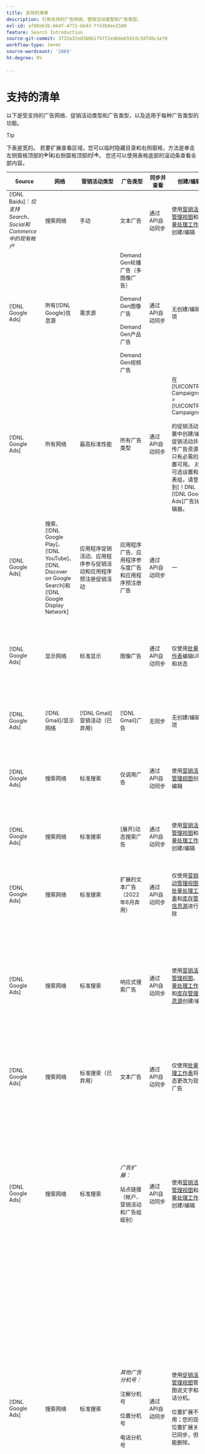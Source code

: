 ```yaml
---
title: 支持的清单
description: 引用支持的广告网络、营销活动类型和广告类型。
exl-id: af88e63b-b64f-4772-bb43-ffd3b0ee1589
feature: Search Introduction
source-git-commit: 3733a32ed360b1f67f2edb8eb592dc3d7d8c1e70
workflow-type: tm+mt
source-wordcount: '2869'
ht-degree: 0%

---
```


# 支持的清单

以下是受支持的广告网络、促销活动类型和广告类型，以及适用于每种广告类型的功能。

>[!TIP]
>
>下表是宽的。 若要扩展查看区域，您可以临时隐藏目录和右侧窗格，方法是单击左侧窗格顶部的![隐藏左侧窗格](/help/dsp/assets/hide-left-pane.png "隐藏左侧窗格")和右侧窗格顶部的![隐藏右侧窗格](/help/dsp/assets/hide-right-pane.png "隐藏右侧窗格")。 您还可以使用表格底部的滚动条查看全部内容。

| Source | 网络 | 营销活动类型 | 广告类型 | 同步并查看 | 创建/编辑 | 曲目[^1] | 优化[^2] | 报表 | Adobe Analytics支持[^3] |
|----|----|----|----|----|----|----|----|----|----|
| [!DNL Baidu]：*仅支持Search、Social和Commerce中的现有帐户* | 搜索网络 | 手动 | 文本广告 | 通过API自动同步 | 使用[营销活动管理视图](/help/search-social-commerce/campaign-management/campaigns/campaign-management-options.md)和[批量处理工作表](/help/search-social-commerce/campaign-management/bulksheets/bulksheet-about.md)创建/编辑 | 是 | 仅具有手动CPC竞价策略的促销活动 | 广告级别的数据 | [!DNL Analytics]数据到Search、Social和Commerce<br><br>广告级数据从Search、Social和Commerce到 | [!DNL Analytics] |
| [!DNL Google Ads] | 所有[!DNL Google]信息源 | 需求源 | Demand Gen轮播广告（多图像广告）<br><br>Demand Gen图像广告<br><br>Demand Gen产品广告<br><br>Demand Gen视频广告 | 通过API自动同步 | 无创建/编辑选项 | 是 | 仅限轮播广告和图像广告；仅限混合项目组合<br><br>在营销活动级别设置竞价和竞价策略目标以及营销活动预算（适用于优化类型）。 | 广告级别的数据 | 使用升级的AMO ID跟踪代码将Search、Social和Commerce的广告级别数据[从Search、Social和Commerce的广告级别数据升级到](/help/integrations/analytics/ids.md#amo-id-formats)[]<br><br> | [!DNL Analytics] |
| [!DNL Google Ads] | 所有网络 | 最高标准性能 | 所有广告类型 | 通过API自动同步 | 在[!UICONTROL Campaigns] > [!UICONTROL Campaigns]<br><br>的促销活动设置中创建/编辑促销活动并上传广告资源。只有必需的设置可用。 对于可选设置和列表组，请登录到[！DNL [!DNL Google Ads]广告]编辑器。 | 是 | 在混合项目组合中，仅在营销活动级别设置竞价策略目标以及营销活动预算<br><br>。 | 营销活动级别的数据<br><br>列表组的数据不可用，并且广告网络不提供广告级别的数据。 | [!DNL Analytics]数据到Search、Social和Commerce<br><br>促销活动级别的数据从Search、Social和Commerce到Analytics。 需要升级的[AMO ID跟踪代码](/help/integrations/analytics/ids.md#amo-id-formats)。 |
| [!DNL Google Ads] | 搜索、[!DNL Google Play]、[!DNL YouTube]、[!DNL Discover on Google Search]和[!DNL Google Display Network] | 应用程序促销活动、应用程序参与促销活动和应用程序预注册促销活动 | 应用程序广告、应用程序参与度广告和应用程序预注册广告 | 通过API自动同步 | — | 是，当您手动将点击跟踪标记添加到广告网络中的跟踪模板时 | — | 从[!DNL Analytics]到Search、Social和Commerce<br><br>的广告级别数据从Search、Social和Commerce到Analytics的广告级别标准量度(但不是应用程序安装广告的Google广告跟踪转化)。 |
| [!DNL Google Ads] | 显示网络 | 标准显示 | 图像广告 | 通过API自动同步 | 仅使用[批量工作表](/help/search-social-commerce/campaign-management/bulksheets/bulksheet-about.md)编辑URL和状态 | 是，当您手动将点击跟踪标记添加到广告网络中的跟踪模板时 | — | 广告级别的数据，但没有显示到达数据 | [!DNL Analytics]数据到Search、Social和Commerce<br><br>广告级别的数据从Search、Social和Commerce到Analytics，但没有显示到达数据 |
| [!DNL Google Ads] | [!DNL Gmail]/显示网络 | [!DNL Gmail]营销活动（已弃用） | [!DNL Gmail]广告 | 无同步 | 无创建/编辑选项 | — | — | 仅限旧版促销活动级别的数据 | 旧版Analytics数据到Search、Social和Commerce<br><br>旧版促销活动级别的数据从Search、Social和Commerce到 | [!DNL Analytics] |
| [!DNL Google Ads] | 搜索网络 | 标准搜索 | 仅调用广告 | 通过API自动同步 | 使用[营销活动管理视图](/help/search-social-commerce/campaign-management/campaigns/campaign-management-options.md)创建/编辑 | 是，使用帐户级别的登陆页面后缀和跟踪模板，或者通过在[！DNL [!DNL Google Ads]广告]管理器中的广告级别手动添加它们 | — | 仅限广告组级别的展示次数和广告网络的点击次数，无收入 | — |
| [!DNL Google Ads] | 搜索网络 | 标准搜索 | \[展开\]动态搜索广告 | 通过API自动同步 | 使用[营销活动管理视图](/help/search-social-commerce/campaign-management/campaigns/campaign-management-options.md)和[批量处理工作表](/help/search-social-commerce/campaign-management/bulksheets/bulksheet-about.md)创建/编辑 | 是 | 是<br><br>对于广告组（当营销活动指定网站域时）；否则，对于动态搜索目标。 | 营销活动和广告组级别的数据<br><br>广告网络不提供广告级别的数据。 | [!DNL Analytics]数据到Search、Social和Commerce<br><br>促销活动和广告组级别的数据，从Search、Social和Commerce到 | [!DNL Analytics] |
| [!DNL Google Ads] | 搜索网络 | 标准搜索 | 扩展的文本广告（2022年6月弃用） | 通过API自动同步 | 仅使用[营销活动管理视图](/help/search-social-commerce/campaign-management/campaigns/campaign-management-options.md)、[批量处理工作表](/help/search-social-commerce/campaign-management/bulksheets/bulksheet-about.md)和[库存管理信息源](/help/search-social-commerce/campaign-management/inventory-feeds/inventory-feeds-about.md)进行删除 | 是 | — | 广告级别的数据 | [!DNL Analytics]数据到Search、Social和Commerce<br><br>广告级数据从Search、Social和Commerce到 | [!DNL Analytics] |
| [!DNL Google Ads] | 搜索网络 | 标准搜索 | 响应式搜索广告 | 通过API自动同步 | 使用[营销活动管理视图](/help/search-social-commerce/campaign-management/campaigns/campaign-management-options.md)、[批量处理工作表](/help/search-social-commerce/campaign-management/bulksheets/bulksheet-about.md)和[库存管理信息源](/help/search-social-commerce/campaign-management/inventory-feeds/inventory-feeds-about.md)创建/编辑 | 是 | 是 | 所有可用广告元素的广告级别数据<br><br><b>注意：</b> [！DNL [!DNL Google Ads]广告]在其本机编辑器之外不提供有关显示为广告的文本组合的数据。 有关每个文本组合报表的更多信息，请参阅[[!DNL [!DNL Google Ads] 广告]文档](https://support.google.com/google-ads/answer/7684791)。 | [!DNL Analytics]数据到Search、Social和Commerce<br><br>广告级数据从Search、Social和Commerce到 | [!DNL Analytics] |
| [!DNL Google Ads] | 搜索网络 | 标准搜索（已弃用） | 文本广告 | 通过API自动同步 | 仅使用[批量处理工作表](/help/search-social-commerce/campaign-management/bulksheets/bulksheet-about.md)将状态更改为现有广告 | 是 | 是 | 广告级别的数据 | [!DNL Analytics]数据到Search、Social和Commerce<br><br>广告级数据从Search、Social和Commerce到 | [!DNL Analytics] |
| [!DNL Google Ads] | 搜索网络 | 标准搜索 | <i>广告扩展：</i><br><br>站点链接（帐户、营销活动和广告组级别） | 通过API自动同步 | 使用[营销活动管理视图](/help/search-social-commerce/campaign-management/campaigns/campaign-management-options.md)和[批量处理工作表](/help/search-social-commerce/campaign-management/bulksheets/bulksheet-about.md)创建/编辑 | —<br><br>站点链接具有“跟踪模板”字段，但“搜索”、“社交”和“Commerce”将点击次数和生成的转化映射到关联的关键字，而不是单个站点链接。 |  — 搜索、社交和Commerce不会针对站点链接进行优化。 相反，它会优化与包含站点链接的广告关联的关键字。 | —<br><br>关联关键字的数据可用。 在[!DNL Google Ads]中，您可以在[!DNL Campaigns]选项卡> [!DNL Ad Extensions]选项卡上看到站点链接级别的性能数据。<br><br>若要查看点击站点链接导致哪些个人转化，请生成[交易报告](/help/search-social-commerce/reports/management/basic-advanced/transaction-report.md)。 站点链接的[!UICONTROL Link Type]列值为<code>sl：&lt;站点链接文本></code>，如sl:See当前选件。 | 仅关联的关键字的数据从“搜索”、“社交”和“Commerce”到 | [!DNL Analytics] |
| [!DNL Google Ads] | 搜索网络 | 标准搜索 | <i>其他广告分机号：</i><br><br>注解分机号<br><br>位置分机号<br><br>电话分机号 | 通过API自动同步 | 使用[促销活动管理视图](/help/search-social-commerce/campaign-management/campaigns/campaign-management-options.md)管理图说文字和电话分机。<br><br>位置扩展不可用；您的现有位置扩展关联已同步，但只能删除。 | —<br><br>站点链接具有“跟踪模板”字段，但“搜索”、“社交”和“Commerce”将点击次数和生成的转化映射到关联的关键字，而不是单个站点链接。<br><br>其他类型的广告扩展没有要跟踪的URL，Search、Social和Commerce无法将转化数据映射到它们。 | — | —<br><br>[!DNL Google Ads]将广告扩展的点击映射到与包含扩展的广告关联的关键字。<br><br>在Search、Social和Commerce中，扩展级别的免费或点击数据可用。 在[!DNL Google Ads]中，您可以在[!DNL Campaigns]选项卡> [!DNL Ad Extensions]选项卡上查看扩展级别的成本和点击数据。<br><br>若要查看由于点击Sitelink而导致的单个转化，请生成[交易报告](/help/search-social-commerce/reports/management/basic-advanced/transaction-report.md)。 站点链接的[!UICONTROL Link Type]列是<code>sl：&lt;站点链接文本></code>，如sl:See当前选件。 | 仅关联的关键字的数据从“搜索”、“社交”和“Commerce”到 | [!DNL Analytics] |
| [!DNL Google Ads] | 购物网络 | 标准购物 | 产品购物广告(Creative类型“产品”) | 通过API自动同步 | 系统会自动为广告组中的产品组生成广告副本。 仅使用[批量处理工作表](/help/search-social-commerce/campaign-management/bulksheets/bulksheet-about.md)和[库存管理信息源](/help/search-social-commerce/campaign-management/inventory-feeds/inventory-feeds-about.md)<br><br>编辑广告状态。您可以使用[促销活动管理视图](/help/search-social-commerce/campaign-management/campaigns/campaign-management-options.md)、[批量处理工作表](/help/search-social-commerce/campaign-management/bulksheets/bulksheet-about.md)和[库存管理信息源](/help/search-social-commerce/campaign-management/inventory-feeds/inventory-feeds-about.md)，创建父促销活动、广告组和产品组，并仅编辑其状态。 | 是，当您手动将点击跟踪标记添加到广告网络中的跟踪模板时 | 是 | 营销活动、广告组和产品组级别的数据[!DNL Google Ads]不提供购物营销活动的广告级别效果数据。 | [!DNL Analytics]数据到Search、Social和Commerce<br><br>Campaign、广告组和产品组级别的数据，从Search、Social和Commerce到 | [!DNL Analytics] |
| [!DNL Google Ads] | [!DNL YouTube] | 视频 | 视频广告 | 通过API同步需要[选择加入](/help/search-social-commerce/tools/sync-inventory.md)<br><br>仅基本广告详细信息，不带缩略图 | 无创建/编辑选项 | 是，当您手动将点击跟踪标记添加到广告网络中的跟踪模板时 | 仅在混合项目组合中使用[!UICONTROL Maximize Conversions]竞价策略的营销活动<br><br>混合项目组合必须仅包含[!DNL YouTube]个营销活动。 | 营销活动和广告组级别的数据<br><br>广告网络不提供广告级别的数据。 | [!DNL Analytics]数据到Search、Social和Commerce<br><br>促销活动和广告组级别的数据，从Search、Social和Commerce到 | [!DNL Analytics] |
| [!DNL Microsoft Advertising] | 所有网络 | 最高标准性能 | 所有广告类型 | 通过API自动同步 | 在[!UICONTROL Campaigns] > [!UICONTROL Campaigns]中创建/编辑营销活动。 | 是 | 在混合项目组合中，仅在营销活动级别设置竞价策略目标以及营销活动预算<br><br>。 | 资源组级别数据<br><br>广告网络不提供广告级别数据。 | [!DNL Analytics]数据到Search、Social和Commerce<br><br>资源组级别的数据从Search、Social和Commerce到 | [!DNL Analytics] |
| [!DNL Microsoft Advertising] | 受众网络 | 受众营销活动类型：<br><br>&quot;[!UICONTROL Audience (image)]&quot;和&quot;[!UICONTROL Audience] （馈送）&quot;) | 响应式广告<br><br>仅包括受众网络的基于图像的广告和基于产品馈送的广告 | 通过API自动同步 | 使用[营销活动管理视图](/help/search-social-commerce/campaign-management/campaigns/campaign-management-options.md)和[批量处理工作表](/help/search-social-commerce/campaign-management/bulksheets/bulksheet-about.md)创建/编辑 | 是 | 增强的CPC (eCPC)营销活动；混合项目组合中具有[!UICONTROL Maximize Conversions]竞价策略的营销活动 | 广告级别的数据 | [!DNL Analytics]数据到Search、Social和Commerce<br><br>广告级数据从Search、Social和Commerce到 | [!DNL Analytics] |
| [!DNL Microsoft Advertising] | 受众网络 | [!UICONTROL Audience Video] | 响应式广告 | 通过API自动同步 | 使用[营销活动管理视图](/help/search-social-commerce/campaign-management/campaigns/campaign-management-options.md)创建父营销活动和广告组。 | 是 | 对增强CPC (eCPC)营销活动为“是”<br><br>不适用于CPM营销活动 | 广告级别的数据 | [!DNL Analytics]数据到Search、Social和Commerce<br><br>广告级数据从Search、Social和Commerce到 | [!DNL Analytics] |
| [!DNL Microsoft Advertising] | 受众网络 | [!UICONTROL Audience CTV Video] | 响应式广告 | 通过API自动同步 | 使用[营销活动管理视图](/help/search-social-commerce/campaign-management/campaigns/campaign-management-options.md)创建父营销活动和广告组。 | 是 | 对增强CPC (eCPC)营销活动为“是”<br><br>不适用于CPM营销活动 | 广告级别的数据 | [!DNL Analytics]数据到Search、Social和Commerce<br><br>广告级数据从Search、Social和Commerce到 | [!DNL Analytics] |
| [!DNL Microsoft Advertising] | 受众网络 | Search | 已选择扩展文本广告“[!DNL Prefer Audience Ad Format]” | 通过API自动同步 | 使用[营销活动管理视图创建/编辑](/help/search-social-commerce/campaign-management/campaigns/campaign-management-options.md)<br><br>不支持图像广告扩展 | 是 | 是 | 广告级别的数据 | [!DNL Analytics]数据到Search、Social和Commerce<br><br>广告级数据从Search、Social和Commerce到 | [!DNL Analytics] |
| [!DNL Microsoft Advertising] | 受众和搜索网络 | 品牌购物促销活动： <br><br>品牌购物：使用竞价策略[!UICONTROL Manual CPC]<br><br>品牌促销：使用竞价策略[!UICONTROL Cost per Sale] | 产品广告 | 通过API自动同步 | 使用[促销活动管理视图](/help/search-social-commerce/campaign-management/campaigns/campaign-management-options.md)创建父促销活动、广告组和产品组。 | 是 | 否 | 产品组级别数据 | [!DNL Analytics]数据到Search、Social和Commerce<br><br>产品组级别的数据从Search、Social和Commerce到 | [!DNL Analytics] |
| [!DNL Microsoft Advertising] | [!DNL Microsoft Store] | 商店广告 | 产品广告 | 通过API自动同步 | 使用[促销活动管理视图](/help/search-social-commerce/campaign-management/campaigns/campaign-management-options.md)创建父促销活动、广告组和产品组。 | 是 | 对[!UICONTROL Manual CPC]营销活动为“是”。 <br><br>不适用于[!UICONTROL Manual CPA]营销活动。 | 产品组级别数据 | [!DNL Analytics]数据到Search、Social和Commerce<br><br>产品组级别的数据从Search、Social和Commerce到 | [!DNL Analytics] |
| [!DNL Microsoft Advertising] | 搜索网络 | Search | \[展开\]动态搜索广告 | 通过API自动同步 | 使用[营销活动管理视图](/help/search-social-commerce/campaign-management/campaigns/campaign-management-options.md)和[批量处理工作表](/help/search-social-commerce/campaign-management/bulksheets/bulksheet-about.md)创建/编辑 | 是 | 是 | 广告级别的数据 | [!DNL Analytics]数据到Search、Social和Commerce<br><br>广告级数据从Search、Social和Commerce到 | [!DNL Analytics] |
| [!DNL Microsoft Advertising] | 搜索网络 | Search | 扩展的文本广告（2023年2月弃用） | 通过API自动同步 | 仅使用[营销活动管理视图](/help/search-social-commerce/campaign-management/campaigns/campaign-management-options.md)、[批量处理工作表](/help/search-social-commerce/campaign-management/bulksheets/bulksheet-about.md)和[库存管理信息源](/help/search-social-commerce/campaign-management/inventory-feeds/inventory-feeds-about.md)编辑现有广告的状态 | 是 | 是 | 广告级别的数据 | [!DNL Analytics]数据到Search、Social和Commerce<br><br>广告级数据从Search、Social和Commerce到 | [!DNL Analytics] |
| [!DNL Microsoft Advertising] | 搜索网络 | Search | 多媒体广告 | 通过API自动同步 | 使用[营销活动管理视图](/help/search-social-commerce/campaign-management/campaigns/campaign-management-options.md)创建/编辑。 仅在[批量工作表](/help/search-social-commerce/campaign-management/bulksheets/bulksheet-about.md)中编辑对状态和URL的支持 | 是 | 是 | 广告级别的数据 | [!DNL Analytics]数据到Search、Social和Commerce<br><br>广告级数据从Search、Social和Commerce到 | [!DNL Analytics] |
| [!DNL Microsoft Advertising] | 搜索网络 | Search | 响应式搜索广告 | 通过API自动同步 | 使用[营销活动管理视图](/help/search-social-commerce/campaign-management/campaigns/campaign-management-options.md)、[批量处理工作表](/help/search-social-commerce/campaign-management/bulksheets/bulksheet-about.md)和[库存管理信息源](/help/search-social-commerce/campaign-management/inventory-feeds/inventory-feeds-about.md)创建/编辑 | 是 | 是 | 广告级别的数据 | [!DNL Analytics]数据到Search、Social和Commerce<br><br>广告级数据从Search、Social和Commerce到 | [!DNL Analytics] |
| [!DNL Microsoft Advertising] | 搜索网络 | Search | 标准文本广告（2017年弃用） | 通过API自动同步 | 仅使用[营销活动管理视图](/help/search-social-commerce/campaign-management/campaigns/campaign-management-options.md)和[批量处理工作表](/help/search-social-commerce/campaign-management/bulksheets/bulksheet-about.md)进行编辑 | 是 | 是 | 广告级别的数据 | [!DNL Analytics]数据到Search、Social和Commerce<br><br>广告级数据从Search、Social和Commerce到 | [!DNL Analytics] |
| [!DNL Microsoft Advertising] | 搜索网络 | 标准搜索 | <i>广告扩展：</i><br><br>站点链接（营销活动级别） | 通过API自动同步 | 使用[营销活动管理视图](/help/search-social-commerce/campaign-management/campaigns/campaign-management-options.md)和[批量处理工作表](/help/search-social-commerce/campaign-management/bulksheets/bulksheet-about.md)创建/编辑 | —<br><br>促销活动级别的站点链接具有“[!UICONTROL Tracking Template]”字段，但“搜索”、“社交”和“Commerce”将点击次数和生成的转化映射到关联的关键字，而不是单个站点链接。 | —<br><br>搜索、社交和Commerce未针对站点链接进行优化。 相反，它会优化与包含站点链接的广告关联的关键字。 | —<br><br>关联关键字的数据可用。 对于站点链接级别的性能数据，请使用[!DNL Microsoft Advertising]广告编辑器。<br><br>若要查看点击站点链接导致哪些个人转化，请生成[交易报告](/help/search-social-commerce/reports/management/basic-advanced/transaction-report.md)。 站点链接的[!UICONTROL Link Type]列是<code>sl：&lt;站点链接文本></code>，如sl:See当前选件。 | 仅关联的关键字的数据从“搜索”、“社交”和“Commerce”到 | [!DNL Analytics] |
| [!DNL Microsoft Advertising] | 购物网络 | 标准购物 | 产品广告 | 通过API自动同步 | 仅使用[促销活动管理视图](/help/search-social-commerce/campaign-management/campaigns/campaign-management-options.md)和[批量处理工作表](/help/search-social-commerce/campaign-management/bulksheets/bulksheet-about.md)创建/编辑促销行；广告会自动生成。 您可以使用[促销活动管理视图](/help/search-social-commerce/campaign-management/campaigns/campaign-management-options.md)、[批量处理工作表](/help/search-social-commerce/campaign-management/bulksheets/bulksheet-about.md)和[库存管理信息源](/help/search-social-commerce/campaign-management/inventory-feeds/inventory-feeds-about.md)创建父促销活动、广告组和产品组。 | 是，当您手动将点击跟踪标记添加到广告网络中的跟踪模板时 | 是 | 广告级别的数据<br><br>要查看点击购物广告产生了哪些个人转化，请生成[交易报告](/help/search-social-commerce/reports/management/basic-advanced/transaction-report.md)；产品列表的[!UICONTROL Link Type]列为`pla:&lt;product ID&gt;`，如pla:8525822。 | [!DNL Analytics]数据到Search、Social和Commerce<br><br>广告级数据从Search、Social和Commerce到 | [!DNL Analytics] |
| [!DNL Microsoft Advertising] | 购物网络：智能购物 | 智能购物(搜索、社交和Commerce中的Beta功能) | 产品广告 | 默认通过API自动同步，但可以[选择退出](/help/search-social-commerce/tools/sync-inventory.md) | 无创建/编辑选项 | 是，当您手动将点击跟踪标记添加到广告网络中的跟踪模板时 | 仅在混合项目组合中搜索具有[!UICONTROL Maximize Conversion Value]和[!UICONTROL tROAS]竞价策略的营销活动<br><br>目标必须仅包含[!DNL Adobe]个量度，并且您必须启用将搜索、社交和Commerce目标上传到[!DNL Microsoft Advertising]。 | 广告级别的数据<br><br>要查看点击购物广告产生了哪些个人转化，请生成[交易报告](/help/search-social-commerce/reports/management/basic-advanced/transaction-report.md)；产品列表的[!UICONTROL Link Type]列为`pla:&lt;product ID&gt;`，如pla:8525822。 | [!DNL Analytics]数据到Search、Social和Commerce<br><br>广告级数据从Search、Social和Commerce到 | [!DNL Analytics] |
| [!DNL Naver] | 搜索网络 | 网站 | 文本广告 | —<br><br>无同步，但您可以手动复制帐户结构并上传用于报告和转化归因的每日流量量度<br><br>请参阅“[实施 [!DNL Naver] 仅跟踪帐户](/help/search-social-commerce/campaign-management/naver-tracking-only-account-implement.md)”。 | 无创建/编辑选项<br><br>您可以使用[批量处理工作表模板](/help/search-social-commerce/campaign-management/bulksheets/bulksheet-about.md)手动复制/编辑帐户结构。 | 是，在广告网络中的关键词设置中添加点击跟踪标记时 | —<br><br>无出价 | 广告级别的数据 | 将[!DNL Analytics]数据发送至“搜索”、“社交”和“Commerce”，反之亦然 |
| [!DNL Pinterest] （同步支持于2022年结束） | 搜索网络 | 仅具有搜索投放位置的流量营销活动和具有关键词定位的广告组 | 提升的pin | 无同步<br><br>截至2022年7月21日的旧帐户信息以只读形式提供。 | 无创建/编辑选项 | — | — | 旧版广告级别的展示次数和来自Pinterest的点击次数，但没有收入，已同步到2022年7月21日。 | 将[!DNL Analytics]数据发送至“搜索”、“社交”和“Commerce”，反之亦然 |
| [!DNL Yahoo! Display Network] | 显示网络 | 显示 | 横幅广告、响应式图像广告 | 通过API自动同步，但只读 | 无创建/编辑选项 | 是，当您手动将点击跟踪标记添加到广告网络中的跟踪模板时 | 仅具有[!UICONTROL Manual CPC]竞价策略的营销活动<br><br>同一竞价适用于广告组中的所有广告。 | 广告级别的数据 | [!DNL Analytics]数据到Search、Social和Commerce<br><br>广告级数据从Search、Social和Commerce到 | [!DNL Analytics] |
| [!DNL Yahoo! Display Network] | 搜索网络 | Search | 文本广告（长度和短度） | 通过API自动同步 | 无创建/编辑选项 | 是，当您手动将点击跟踪标记添加到广告网络中的跟踪模板时 | 仅具有手动CPC竞价策略的促销活动<br><br>同一竞价适用于广告组中的所有广告。 | 广告级别的数据 | [!DNL Analytics]数据到Search、Social和Commerce<br><br>广告级数据从Search、Social和Commerce到 | [!DNL Analytics] |
| [!DNL Yahoo! Japan Ads] | 搜索网络 | 赞助搜索 | 扩展文本广告<br><br>（仅限旧版广告；2022年9月弃用以代替响应式搜索） | 通过API自动同步 | 仅使用[营销活动管理视图](/help/search-social-commerce/campaign-management/campaigns/campaign-management-options.md)、[批量处理工作表](/help/search-social-commerce/campaign-management/bulksheets/bulksheet-about.md)和[库存管理信息源](/help/search-social-commerce/campaign-management/inventory-feeds/inventory-feeds-about.md)进行删除 | 是 | 仅具有[!UICONTROL Manual CPC]竞价策略的营销活动 | 广告级别的数据 | [!DNL Analytics]数据到Search、Social和Commerce<br><br>广告级数据从Search、Social和Commerce到 | [!DNL Analytics] |
| [!DNL Yahoo! Japan Ads] | 搜索网络 | 赞助搜索 | 响应式搜索广告 | 通过API自动同步 | 无创建/编辑选项 | 是，在广告网络中手动添加点击跟踪标记时 | 仅具有[!UICONTROL Manual CPC]竞价策略的营销活动 | 广告级别的数据 | [!DNL Analytics]数据到Search、Social和Commerce<br><br>广告级数据从Search、Social和Commerce到 | [!DNL Analytics] |
| [!DNL Yahoo! Japan Ads] | 搜索网络 | 赞助搜索 | 标准文本广告（2017年弃用） | 通过API自动同步 | 仅使用[批量工作表](/help/search-social-commerce/campaign-management/bulksheets/bulksheet-about.md)删除 | 是 | 仅具有[!UICONTROL Manual CPC]竞价策略的营销活动 | 广告级别的数据 | [!DNL Analytics]数据到Search、Social和Commerce<br><br>广告级数据从Search、Social和Commerce到 | [!DNL Analytics] |
| [!DNL Yahoo Native] （同步支持于2022年结束） | 本地网络 | 原生 | 文本广告 | 没有同步<br><br>截至2022年3月10日的旧帐户信息以只读形式提供。 | 无创建/编辑选项 | — | — | —<br><br>已同步到2022年3月10日的旧版广告级别数据。 | 将[!DNL Analytics]数据发送至“搜索”、“社交”和“Commerce”，反之亦然 |
| [!DNL Yandex] | 搜索网络 | Search | 文本广告 | 通过API自动同步 | 使用[营销活动管理视图](/help/search-social-commerce/campaign-management/campaigns/campaign-management-options.md)、[批量处理工作表](/help/search-social-commerce/campaign-management/bulksheets/bulksheet-about.md)和[库存管理信息源](/help/search-social-commerce/campaign-management/inventory-feeds/inventory-feeds-about.md)创建/编辑 | 是 | 仅具有CPC竞价策略的促销活动 | 广告级别的数据 | [!DNL Analytics]数据到Search、Social和Commerce<br><br>广告级数据从Search、Social和Commerce到 | [!DNL Analytics] |
| [!DNL Yandex] | 显示网络 | 显示/内容 | 文本广告 | 通过API自动同步 | 使用[营销活动管理视图](/help/search-social-commerce/campaign-management/campaigns/campaign-management-options.md)、[批量处理工作表](/help/search-social-commerce/campaign-management/bulksheets/bulksheet-about.md)和[库存管理信息源](/help/search-social-commerce/campaign-management/inventory-feeds/inventory-feeds-about.md)创建/编辑 | 是 | 仅具有CPC竞价策略的促销活动 | 广告级别的数据 | [!DNL Analytics]数据到Search、Social和Commerce<br><br>广告级数据从Search、Social和Commerce到 | [!DNL Analytics] |

[^1]：对于大多数广告网络和促销活动类型，当您启用某个有效促销活动（在促销活动级别设置或继承自帐户设置）的“[!UICONTROL EF Redirect]”和“[!UICONTROL Auto Upload]”跟踪设置时，Search、Social和Commerce会在每次与广告组组件同步时自动为其创建跟踪URL并将其上载到广告网络。 否则，您需要生成跟踪URL，并将其添加到帐户、营销策划或营销策划组件设置。 请参阅“[何时以及如何通过广告网络和对象](/help/search-social-commerce/tracking/click-tracking-ways-to-generate.md)生成点击跟踪URL。”

[^2]：请参阅“[竞价策略优化支持](/help/search-social-commerce/new-ui/manage/portfolios/portfolio-about.md#optimization-by-bid-strategy)”以了解详情。

[^3]：需要与Adobe Analytics集成。 请参阅“[Analytics for Adobe Advertising概述](https://experienceleague.adobe.com/docs/advertising/integrations/analytics/overview.html)”。

[^4]：使用升级的AMO ID跟踪参数（从[!DNL Analytics]开始）将`s_kwcid`数据发送到Search、Social和Commerce，无论您通常用于帐户的AMO ID格式如何。 如果您通常使用旧版本的AMO ID，我们建议您升级到新的AMO ID格式以获得最佳体验。 但是，即使使用不同的AMO ID跟踪您的点击/成本数据和收入数据，两组数据仍会在同一促销活动和帐户下完全分类和汇总。
